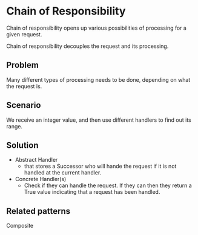 # Chain of Responsibility
Chain of responsibility opens up various possibilities of processing for a given request.

 Chain of responsibility decouples the request and its processing.

## Problem 
Many different types of processing needs to be done, depending on what the request is.

## Scenario
We receive an integer value, and then use different handlers to find out its range.

## Solution
* Abstract Handler
  * that stores a Successor who will hande the request if it is not handled at the current handler. 
* Concrete Handler(s)
  * Check if they can handle the request. If they can then they return a True value indicating that a request has 
    been handled.

## Related patterns
Composite
